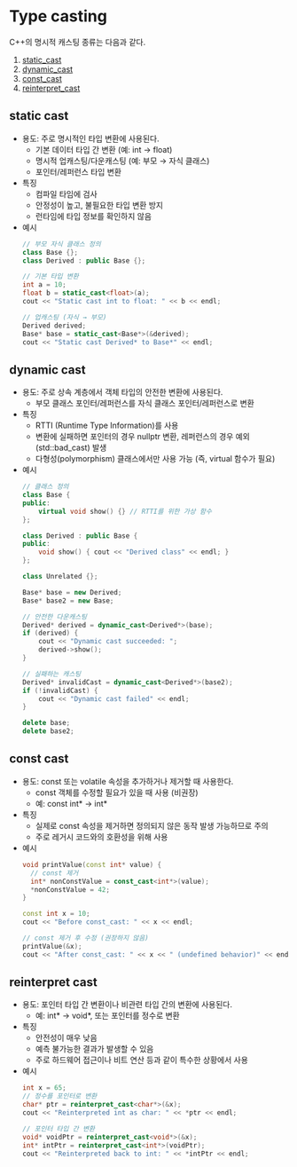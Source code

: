 # Type casting

C++의 명시적 캐스팅 종류는 다음과 같다.

1. [static_cast](#static-cast)
2. [dynamic_cast](#dynamic-cast)
3. [const_cast](#const-cast)
4. [reinterpret_cast](#reinterpret-cast)
  
## static cast
- 용도: 주로 명시적인 타입 변환에 사용된다.
  - 기본 데이터 타입 간 변환 (예: int &rarr; float)
  - 명시적 업캐스팅/다운캐스팅 (예: 부모 &rarr; 자식 클래스)
  - 포인터/레퍼런스 타입 변환
- 특징
  - 컴파일 타임에 검사
  - 안정성이 높고, 불필요한 타입 변환 방지
  - 런타임에 타입 정보를 확인하지 않음
- 예시
  ```cpp
  // 부모 자식 클래스 정의
  class Base {};
  class Derived : public Base {};
  ```
  ```cpp
  // 기본 타입 변환
  int a = 10;
  float b = static_cast<float>(a);
  cout << "Static cast int to float: " << b << endl;

  // 업캐스팅 (자식 → 부모)
  Derived derived;
  Base* base = static_cast<Base*>(&derived);
  cout << "Static cast Derived* to Base*" << endl;
  ```
  
## dynamic cast
- 용도: 주로 상속 계층에서 객체 타입의 안전한 변환에 사용된다.
  - 부모 클래스 포인터/레퍼런스를 자식 클래스 포인터/레퍼런스로 변환
- 특징
  - RTTI (Runtime Type Information)를 사용
  - 변환에 실패하면 포인터의 경우 nullptr 변환, 레퍼런스의 경우 예외 (std::bad_cast) 발생
  - 다형성(polymorphism) 클래스에서만 사용 가능 (즉, virtual 함수가 필요)
- 예시
  ```cpp
  // 클래스 정의
  class Base {
  public:
      virtual void show() {} // RTTI를 위한 가상 함수
  };
  
  class Derived : public Base {
  public:
      void show() { cout << "Derived class" << endl; }
  };

  class Unrelated {};
  ```
  ```cpp
  Base* base = new Derived;
  Base* base2 = new Base;

  // 안전한 다운캐스팅
  Derived* derived = dynamic_cast<Derived*>(base);
  if (derived) {
      cout << "Dynamic cast succeeded: ";
      derived->show();
  }

  // 실패하는 캐스팅
  Derived* invalidCast = dynamic_cast<Derived*>(base2);
  if (!invalidCast) {
      cout << "Dynamic cast failed" << endl;
  }

  delete base;
  delete base2;
  ```
  
## const cast
- 용도: const 또는 volatile 속성을 추가하거나 제거할 때 사용한다.
  - const 객체를 수정할 필요가 있을 때 사용 (비권장)
  - 예: const int* &rarr; int*
- 특징
  - 실제로 const 속성을 제거하면 정의되지 않은 동작 발생 가능하므로 주의
  - 주로 레거시 코드와의 호환성을 위해 사용
- 예시
  ```cpp
  void printValue(const int* value) {
    // const 제거
    int* nonConstValue = const_cast<int*>(value);
    *nonConstValue = 42;
  }
  ```
  ```cpp
  const int x = 10;
  cout << "Before const_cast: " << x << endl;

  // const 제거 후 수정 (권장하지 않음)
  printValue(&x);
  cout << "After const_cast: " << x << " (undefined behavior)" << endl;
  ```
  
## reinterpret cast
- 용도: 포인터 타입 간 변환이나 비관련 타입 간의 변환에 사용된다.
  - 예: int* &rarr; void*, 또는 포인터를 정수로 변환
- 특징
  - 안전성이 매우 낮음
  - 예측 불가능한 결과가 발생할 수 있음
  - 주로 하드웨어 접근이나 비트 연산 등과 같이 특수한 상황에서 사용
- 예시
  ```cpp
  int x = 65;
  // 정수를 포인터로 변환
  char* ptr = reinterpret_cast<char*>(&x);
  cout << "Reinterpreted int as char: " << *ptr << endl;

  // 포인터 타입 간 변환
  void* voidPtr = reinterpret_cast<void*>(&x);
  int* intPtr = reinterpret_cast<int*>(voidPtr);
  cout << "Reinterpreted back to int: " << *intPtr << endl;
  ```
